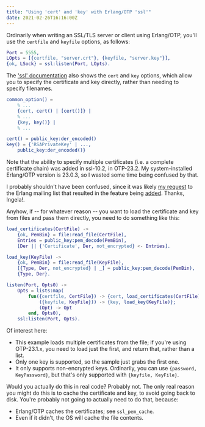 ```yaml
---
title: "Using 'cert' and 'key' with Erlang/OTP 'ssl'"
date: 2021-02-26T16:16:00Z
---
```


Ordinarily when writing an SSL/TLS server or client using Erlang/OTP, you'll use the `certfile` and `keyfile` options, as follows:

```erlang
Port = 5555,
LOpts = [{certfile, "server.crt"}, {keyfile, "server.key"}],
{ok, LSock} = ssl:listen(Port, LOpts).
```

The ['ssl' documentation](https://erlang.org/doc/man/ssl.html#type-common_option) also shows the `cert` and `key` options, which allow you to specify the certificate and key directly, rather than needing to specify filenames.

```erlang
common_option() =
    % ...
    {cert, cert() | [cert()]} |
    % ...
    {key, key()} |
    % ...

cert() = public_key:der_encoded()
key() = {'RSAPrivateKey' | ...,
    public_key:der_encoded()}
```

Note that the ability to specify multiple certificates (i.e. a complete certificate chain) was added in ssl-10.2, in OTP-23.2. My system-installed Erlang/OTP version is 23.0.3, so I wasted some time being confused by that.

I probably shouldn't have been confused, since it was likely [my request](http://erlang.org/pipermail/erlang-questions/2020-May/099487.html) to the Erlang mailing list that resulted in the feature being [added](https://erlang.org/doc/apps/ssl/notes.html#ghlink-improvements-and-new-features-id87971). Thanks, Ingela!.

Anyhow, if -- for whatever reason -- you want to load the certificate and key from files and pass them directly, you need to do something like this:

```erlang
load_certificates(CertFile) ->
    {ok, PemBin} = file:read_file(CertFile),
    Entries = public_key:pem_decode(PemBin),
    [Der || {'Certificate', Der, not_encrypted} <- Entries].

load_key(KeyFile) ->
    {ok, PemBin} = file:read_file(KeyFile),
    [{Type, Der, not_encrypted} | _] = public_key:pem_decode(PemBin),
    {Type, Der}.

listen(Port, Opts0) ->
    Opts = lists:map(
        fun({certfile, CertFile}) -> {cert, load_certificates(CertFile)};
            ({keyfile, KeyFile})) -> {key, load_key(KeyFile)};
            (Opt) -> Opt
        end, Opts0),
    ssl:listen(Port, Opts).
```

Of interest here:
- This example loads multiple certificates from the file; if you're using OTP-23.1.x, you need to load just the first, and return that, rather than a list.
- Only one key is supported, so the sample just grabs the first one.
- It only supports non-encrypted keys. Ordinarily, you can use `{password, KeyPassword}`, but that's only supported with `{keyfile, KeyFile}`.

Would you actually do this in real code? Probably not. The only real reason you might do this is to cache the certificate and key, to avoid going back to disk. You're probably not going to actually need to do that, because:
- Erlang/OTP caches the certificates; see `ssl_pem_cache`.
- Even if it didn't, the OS will cache the file contents.
